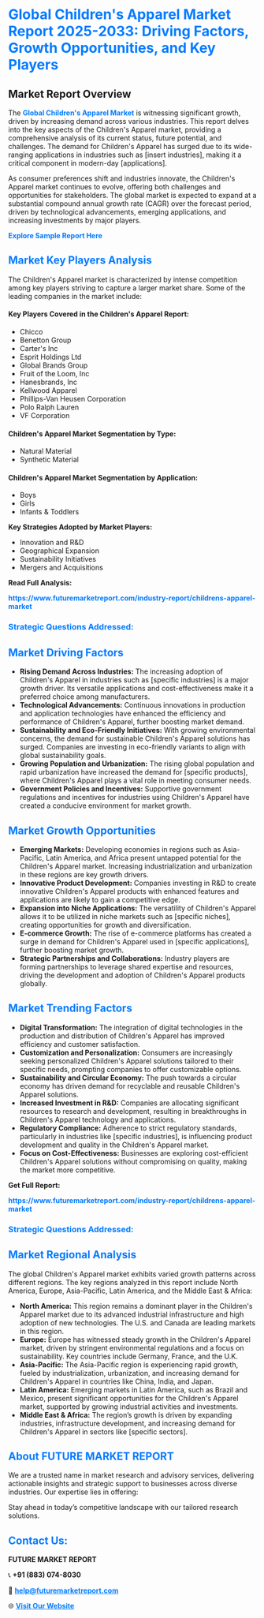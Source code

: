 <h1 style="color: #007BFF;">Global Children's Apparel Market Report 2025-2033: Driving Factors, Growth Opportunities, and Key Players</h1>

<section id="overview">
<h2>Market Report Overview</h2>
<p>The <a href="https://www.futuremarketreport.com/industry-report/childrens-apparel-market" style="color: #007BFF; text-decoration: none;"><strong>Global Children's Apparel Market</strong></a> is witnessing significant growth, driven by increasing demand across various industries. This report delves into the key aspects of the Children's Apparel market, providing a comprehensive analysis of its current status, future potential, and challenges. The demand for Children's Apparel has surged due to its wide-ranging applications in industries such as [insert industries], making it a critical component in modern-day [applications].</p>
<p>As consumer preferences shift and industries innovate, the Children's Apparel market continues to evolve, offering both challenges and opportunities for stakeholders. The global market is expected to expand at a substantial compound annual growth rate (CAGR) over the forecast period, driven by technological advancements, emerging applications, and increasing investments by major players.</p>
</section>

<section id="overview">
<p><a href="https://www.futuremarketreport.com/request-sample/reportId=32146" style="color: #007BFF; text-decoration: none;"><strong>Explore Sample Report Here</strong></a></p>
</section>

<section id="key-players">
<h2 style="color: #007BFF;">Market Key Players Analysis</h2>
<p>The Children's Apparel market is characterized by intense competition among key players striving to capture a larger market share. Some of the leading companies in the market include:</p>
<h4>Key Players Covered in the Children's Apparel Report:</h4>
<ul><li>Chicco</li><li>Benetton Group</li><li>Carter&#039;s Inc</li><li>Esprit Holdings Ltd</li><li>Global Brands Group</li><li>Fruit of the Loom, Inc</li><li>Hanesbrands, Inc</li><li>Kellwood Apparel</li><li>Phillips-Van Heusen Corporation</li><li>Polo Ralph Lauren</li><li>VF Corporation</li></ul>
<h4>Children's Apparel Market Segmentation by Type:</h4>
<ul><li>Natural Material</li><li>Synthetic Material</li></ul>

<h4>Children's Apparel Market Segmentation by Application:</h4>
<ul><li>Boys</li><li>Girls</li><li>Infants &amp; Toddlers</li></ul>
<p><strong>Key Strategies Adopted by Market Players:</strong></p>
<ul>
<li>Innovation and R&D</li>
<li>Geographical Expansion</li>
<li>Sustainability Initiatives</li>
<li>Mergers and Acquisitions</li>
</ul>
</section>

<section>
<p><strong>Read Full Analysis: </strong></p><a href="https://www.futuremarketreport.com/industry-report/childrens-apparel-market" style="color: #007BFF; text-decoration: none;"><strong>https://www.futuremarketreport.com/industry-report/childrens-apparel-market</strong></a>
<h3 style="color: #007BFF;">Strategic Questions Addressed:</h3>
</section>

<section id="driving-factors">
<h2 style="color: #007BFF;">Market Driving Factors</h2>
<ul>
<li><strong>Rising Demand Across Industries:</strong> The increasing adoption of Children's Apparel in industries such as [specific industries] is a major growth driver. Its versatile applications and cost-effectiveness make it a preferred choice among manufacturers.</li>
<li><strong>Technological Advancements:</strong> Continuous innovations in production and application technologies have enhanced the efficiency and performance of Children's Apparel, further boosting market demand.</li>
<li><strong>Sustainability and Eco-Friendly Initiatives:</strong> With growing environmental concerns, the demand for sustainable Children's Apparel solutions has surged. Companies are investing in eco-friendly variants to align with global sustainability goals.</li>
<li><strong>Growing Population and Urbanization:</strong> The rising global population and rapid urbanization have increased the demand for [specific products], where Children's Apparel plays a vital role in meeting consumer needs.</li>
<li><strong>Government Policies and Incentives:</strong> Supportive government regulations and incentives for industries using Children's Apparel have created a conducive environment for market growth.</li>
</ul>
</section>

<section id="growth-opportunities">
<h2 style="color: #007BFF;">Market Growth Opportunities</h2>
<ul>
<li><strong>Emerging Markets:</strong> Developing economies in regions such as Asia-Pacific, Latin America, and Africa present untapped potential for the Children's Apparel market. Increasing industrialization and urbanization in these regions are key growth drivers.</li>
<li><strong>Innovative Product Development:</strong> Companies investing in R&D to create innovative Children's Apparel products with enhanced features and applications are likely to gain a competitive edge.</li>
<li><strong>Expansion into Niche Applications:</strong> The versatility of Children's Apparel allows it to be utilized in niche markets such as [specific niches], creating opportunities for growth and diversification.</li>
<li><strong>E-commerce Growth:</strong> The rise of e-commerce platforms has created a surge in demand for Children's Apparel used in [specific applications], further boosting market growth.</li>
<li><strong>Strategic Partnerships and Collaborations:</strong> Industry players are forming partnerships to leverage shared expertise and resources, driving the development and adoption of Children's Apparel products globally.</li>
</ul>
</section>

<section id="trending-factors">
<h2 style="color: #007BFF;">Market Trending Factors</h2>
<ul>
<li><strong>Digital Transformation:</strong> The integration of digital technologies in the production and distribution of Children's Apparel has improved efficiency and customer satisfaction.</li>
<li><strong>Customization and Personalization:</strong> Consumers are increasingly seeking personalized Children's Apparel solutions tailored to their specific needs, prompting companies to offer customizable options.</li>
<li><strong>Sustainability and Circular Economy:</strong> The push towards a circular economy has driven demand for recyclable and reusable Children's Apparel solutions.</li>
<li><strong>Increased Investment in R&D:</strong> Companies are allocating significant resources to research and development, resulting in breakthroughs in Children's Apparel technology and applications.</li>
<li><strong>Regulatory Compliance:</strong> Adherence to strict regulatory standards, particularly in industries like [specific industries], is influencing product development and quality in the Children's Apparel market.</li>
<li><strong>Focus on Cost-Effectiveness:</strong> Businesses are exploring cost-efficient Children's Apparel solutions without compromising on quality, making the market more competitive.</li>
</ul>
</section>

<section>
<p><strong>Get Full Report: </strong></p><a href="https://www.futuremarketreport.com/industry-report/childrens-apparel-market" style="color: #007BFF; text-decoration: none;"><strong>https://www.futuremarketreport.com/industry-report/childrens-apparel-market</strong></a>
<h3 style="color: #007BFF;">Strategic Questions Addressed:</h3>
</section>


<section id="regional-analysis">
<h2 style="color: #007BFF;">Market Regional Analysis</h2>
<p>The global Children's Apparel market exhibits varied growth patterns across different regions. The key regions analyzed in this report include North America, Europe, Asia-Pacific, Latin America, and the Middle East & Africa:</p>
<ul>
<li><strong>North America:</strong> This region remains a dominant player in the Children's Apparel market due to its advanced industrial infrastructure and high adoption of new technologies. The U.S. and Canada are leading markets in this region.</li>
<li><strong>Europe:</strong> Europe has witnessed steady growth in the Children's Apparel market, driven by stringent environmental regulations and a focus on sustainability. Key countries include Germany, France, and the U.K.</li>
<li><strong>Asia-Pacific:</strong> The Asia-Pacific region is experiencing rapid growth, fueled by industrialization, urbanization, and increasing demand for Children's Apparel in countries like China, India, and Japan.</li>
<li><strong>Latin America:</strong> Emerging markets in Latin America, such as Brazil and Mexico, present significant opportunities for the Children's Apparel market, supported by growing industrial activities and investments.</li>
<li><strong>Middle East & Africa:</strong> The region’s growth is driven by expanding industries, infrastructure development, and increasing demand for Children's Apparel in sectors like [specific sectors].</li>
</ul>
</section>

<footer>
<h2 style="color: #007BFF;">About FUTURE MARKET REPORT</h2>
<p>We are a trusted name in market research and advisory services, delivering actionable insights and strategic support to businesses across diverse industries. Our expertise lies in offering:</p>

<p>Stay ahead in today’s competitive landscape with our tailored research solutions.</p>

<h2 style="color: #007BFF;">Contact Us:</h2>
<p><strong>FUTURE MARKET REPORT</strong></p>
<p>📞 <strong>+91 (883) 074-8030</strong></p>
<p>📧 <strong><a href="mailto:help@futuremarketreport.com" style="color: #007BFF;">help@futuremarketreport.com</a></strong></p>
<p>🌐 <strong><a href="https://www.futuremarketreport.com/" style="color: #007BFF;">Visit Our Website</a></strong></p>
</footer>